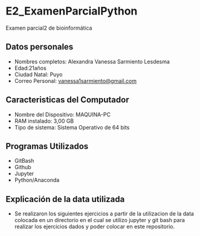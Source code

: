 # E2_ExamenParcialPython
Examen parcial2 de bioinformática
## Datos personales 
- Nombres completos: Alexandra Vanessa Sarmiento Lesdesma
- Edad:21años
- Ciudad Natal: Puyo
- Correo Personal: vanessa1sarmiento@gmail.com
## Caracteristicas del Computador
- Nombre del Dispositivo: MAQUINA-PC
- RAM instalado: 3,00 GB
- Tipo de sistema: Sistema Operativo de 64 bits
## Programas Utilizados
- GitBash
- Github
- Jupyter
- Python/Anaconda
## Explicación de la data utilizada
- Se realizaron los siguientes ejercicios a partir de la utilizacion
  de la data colocada en un directorio en el cual se utilizo jupyter
  y git bash para realizar los ejercicios dados y poder colocar en este
  repositorio.
